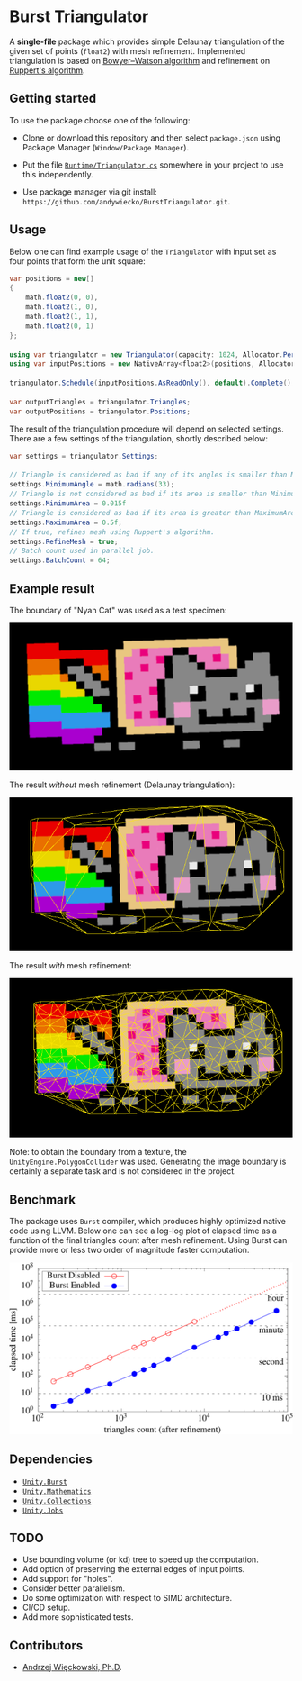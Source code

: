 # Burst Triangulator

A **single-file** package which provides simple Delaunay triangulation of the given set of points (`float2`) with mesh refinement.
Implemented triangulation is based on [Bowyer–Watson algorithm][bowyerwatson] and refinement on [Ruppert's algorithm][rupperts].

## Getting started

To use the package choose one of the following:

- Clone or download this repository and then select `package.json` using Package Manager (`Window/Package Manager`).

- Put the file [`Runtime/Triangulator.cs`](Runtime/Triangulator.cs) somewhere in your project to use this independently.

- Use package manager via git install: `https://github.com/andywiecko/BurstTriangulator.git`.

## Usage

Below one can find example usage of the `Triangulator` with input set as four
points that form the unit square:

```csharp
var positions = new[]
{
    math.float2(0, 0),
    math.float2(1, 0),
    math.float2(1, 1),
    math.float2(0, 1)
};

using var triangulator = new Triangulator(capacity: 1024, Allocator.Persistent);
using var inputPositions = new NativeArray<float2>(positions, Allocator.Persistent);

triangulator.Schedule(inputPositions.AsReadOnly(), default).Complete();

var outputTriangles = triangulator.Triangles;
var outputPositions = triangulator.Positions;
```

The result of the triangulation procedure will depend on selected settings.
There are a few settings of the triangulation, shortly described below:

```csharp
var settings = triangulator.Settings;

// Triangle is considered as bad if any of its angles is smaller than MinimumAngle. Note: radians.
settings.MinimumAngle = math.radians(33);
// Triangle is not considered as bad if its area is smaller than MinimumArea.
settings.MinimumArea = 0.015f
// Triangle is considered as bad if its area is greater than MaximumArea.
settings.MaximumArea = 0.5f;
// If true, refines mesh using Ruppert's algorithm.
settings.RefineMesh = true;
// Batch count used in parallel job.
settings.BatchCount = 64;
```

## Example result

The boundary of "Nyan Cat" was used as a test specimen:

![nyan-cat](Documentation~/nyan-cat.png)

The result *without* mesh refinement (Delaunay triangulation):

![nyan-cat-without-refinement](Documentation~/nyan-cat-without-refinement.png)

The result *with* mesh refinement:

![nyan-cat-with-refinement](Documentation~/nyan-cat-with-refinement.png)

Note: to obtain the boundary from a texture, the `UnityEngine.PolygonCollider` was used.
Generating the image boundary is certainly a separate task and is not considered in the project.

## Benchmark

The package uses `Burst` compiler, which produces highly optimized native code using LLVM.
Below one can see a log-log plot of elapsed time as a function of the final triangles count after mesh refinement.
Using Burst can provide more or less two order of magnitude faster computation.

![Burst Triangulator benchmark](Documentation~/burst-benchmark.png "Burst Triangulator benchmark")

## Dependencies

- [`Unity.Burst`](https://docs.unity3d.com/Packages/com.unity.burst@1.6/manual/index.html)
- [`Unity.Mathematics`](https://docs.unity3d.com/Packages/com.unity.mathematics@1.2/manual/index.html)
- [`Unity.Collections`](https://docs.unity3d.com/Packages/com.unity.collections@1.0/manual/index.html)
- [`Unity.Jobs`](https://docs.unity3d.com/Manual/JobSystem.html)

## TODO

- Use bounding volume (or kd) tree to speed up the computation.
- Add option of preserving the external edges of input points.
- Add support for "holes".
- Consider better parallelism.
- Do some optimization with respect to SIMD architecture.
- CI/CD setup.
- Add more sophisticated tests.

## Contributors

- [Andrzej Więckowski, Ph.D](https://andywiecko.github.io/).

[bowyerwatson]: https://en.wikipedia.org/wiki/Bowyer%E2%80%93Watson_algorithm
[rupperts]: https://en.wikipedia.org/wiki/Delaunay_refinement#Ruppert's_algorithm
